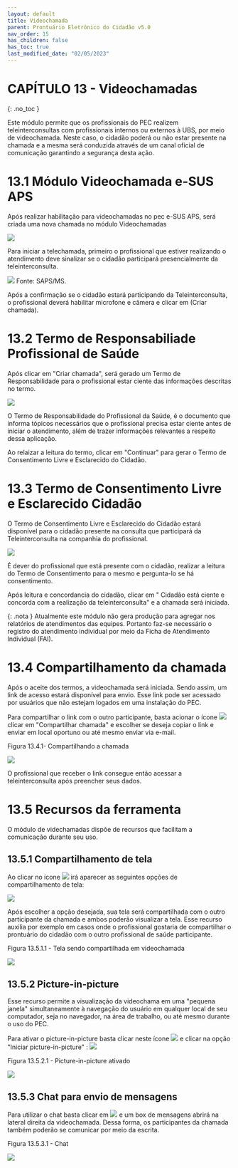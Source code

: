 ```yaml
---
layout: default
title: Videochamada
parent: Prontuário Eletrônico do Cidadão v5.0
nav_order: 15
has_children: false
has_toc: true
last_modified_date: "02/05/2023"
---
```



# CAPÍTULO 13 - Videochamadas
{: .no_toc }

Este módulo permite que os profissionais do PEC realizem teleinterconsultas com profissionais internos ou externos à UBS, por meio de videochamada. Neste caso, o cidadão poderá ou não estar presente na chamada e a mesma será conduzida através de um canal oficial de comunicação garantindo a segurança desta ação.

#  13.1 Módulo Videochamada e-SUS APS

Após realizar habilitação para videochamadas no pec e-SUS APS, será criada uma nova chamada no módulo Videochamadas

![](media/video2.png)

Para iniciar a telechamada, primeiro o profissional que estiver realizando o atendimento deve sinalizar se o cidadão participará presencialmente da teleinterconsulta.

![](media/video3.png)
Fonte: SAPS/MS.

Após a confirmação se o cidadão estará participando da Teleinterconsulta, o profissional deverá habilitar microfone e câmera e clicar em (Criar chamada).

# 13.2 Termo de Responsabiliade Profissional de Saúde

Após clicar em "Criar chamada", será gerado um Termo de Responsabilidade para o profissional estar ciente das informações descritas no termo.

![](media/video4.png)

O Termo de Responsabilidade do Profissional da Saúde, é o documento que informa tópicos necessários que o profissional precisa estar ciente antes de iniciar o atendimento, além de trazer informações relevantes a respeito dessa aplicação.

Ao relaizar a leitura do termo, clicar em "Continuar" para gerar o Termo de Consentimento Livre e Esclarecido do Cidadão.


# 13.3 Termo de Consentimento Livre e Esclarecido Cidadão

O Termo de Consentimento Livre e Esclarecido do Cidadão estará disponível para o cidadão presente na consulta que participará da Teleinterconsulta na companhia do profissional.

![](media/video5.png)

É dever do profissional que está presente com o cidadão, realizar a leitura do Termo de Consentimento para o mesmo e pergunta-lo se há consentimento. 

Após leitura e concordancia do cidadão, clicar em " Cidadão está ciente e concorda com a realização da teleinterconsulta" e a chamada será iniciada. 

{: .nota }
Atualmente este módulo não gera produção para agregar nos relatórios de atendimentos das equipes. Portanto faz-se necessário o registro do atendimento individual por meio da Ficha de Atendimento Individual (FAI).

# 13.4 Compartilhamento da chamada

Após o aceite dos termos, a videochamada será iniciada. Sendo assim, um link de acesso estará disponível para envio. Esse link pode ser acessado por usuários que não estejam logados em uma instalação do PEC. 

Para compartilhar o link com o outro participante, basta acionar o ícone ![](media/video9.png) clicar em "Compartilhar chamada" e escolher se deseja copiar o link e enviar em local oportuno ou até mesmo enviar via e-mail.

Figura 13.4.1- Compartilhando a chamada

![](media/video14.png)

O profissional que receber o link consegue então acessar a teleinterconsulta após preencher seus dados.

# 13.5 Recursos da ferramenta 

O módulo de videchamadas dispõe de recursos que facilitam a comunicação durante seu uso.

## 13.5.1 Compartilhamento de tela

Ao clicar no ícone ![](media/video6.png) irá aparecer as seguintes opções de compartilhamento de tela: 

![](media/video7.png)

Após escolher a opção desejada, sua tela será compartilhada com o outro participante da chamada e ambos poderão visualizar a tela. Esse recurso auxilia por exemplo em casos onde o profissional gostaria de compartilhar o prontuário do cidadão com o outro profissional de saúde participante.

Figura 13.5.1.1 - Tela sendo compartilhada em videochamada

![](media/video8.png)

## 13.5.2 Picture-in-picture

Esse recurso permite a visualização da videochama em uma "pequena janela" simultaneamente à navegação do usuário em qualquer local de seu computador, seja no navegador, na área de trabalho, ou até mesmo durante o uso do PEC. 

Para ativar o picture-in-picture basta clicar neste ícone ![](media/video9.png) e clicar na opção "Iniciar picture-in-picture" : ![](media/video10.png)

Figura 13.5.2.1 - Picture-in-picture ativado

![](media/video11.png)

## 13.5.3 Chat para envio de mensagens 

Para utilizar o chat basta clicar em ![](media/video12.png) e um box de mensagens abrirá na lateral direita da videochamada. Dessa forma, os participantes da chamada também poderão se comunicar por meio da escrita.

Figura 13.5.3.1 - Chat 

![](media/video13.png)




